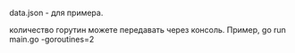 data.json - для примера.


количество горутин можете передавать через консоль. Пример, go run main.go -goroutines=2
